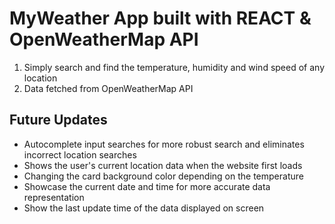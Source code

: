 # MyWeather App built with REACT & OpenWeatherMap API
1. Simply search and find the temperature, humidity and wind speed of any location
2. Data fetched from OpenWeatherMap API

## Future Updates
- Autocomplete input searches for more robust search and eliminates incorrect location searches
- Shows the user's current location data when the website first loads
- Changing the card background color depending on the temperature
- Showcase the current date and time for more accurate data representation
- Show the last update time of the data displayed on screen
